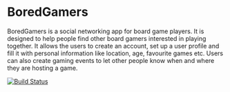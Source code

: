 # BoredGamers
BoredGamers is a social networking app for board game players. It is designed to help people find other board gamers interested in playing together. It allows the users to create an account, set up a user profile and fill it with personal information like location, age, favourite games etc. Users can also create gaming events to let other people know when and where they are hosting a game.

[![Build Status](https://travis-ci.org/adolorosa/BoredGamers.svg?branch=master)](https://travis-ci.org/adolorosa/BoredGamers)